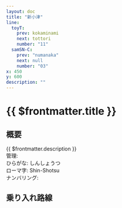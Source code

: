 ```yaml
---
layout: doc
title: "新小津"
line:
  toyT:
    prev: kokaminami
    next: tottori
    number: "11"
  samSN-C:
    prev: "numanaka"
    next: null
    number: "03"
x: 450
y: 600
description: ""
---
```


# {{ $frontmatter.title }} <ViewinMap />
<!-- ![駅の写真の説明](駅の写真のURL) -->

## 概要
{{ $frontmatter.description }}  
管理:   
ひらがな: しんしょうつ  
ローマ字: Shin-Shotsu  
ナンバリング: <Numberling />

## 乗り入れ路線
<LineInfo />
